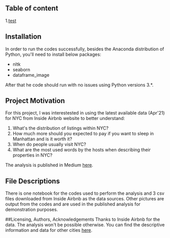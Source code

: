 ## Table of content

1.[test](unafoca/udacity_ds_project1#something)

## Installation
In order to run the codes successfully, besides the Anaconda distribution of Python, you'll need to install below packages:<br/>

* nltk
* seaborn
* dataframe_image <br/>

After that he code should run with no issues using Python versions 3.*.

## Project Motivation
For this project, I was interestested in using the latest available data (Apr'21) for NYC from Inside Airbnb website to better understand:

1. What's the distribution of listings within NYC?
2. How much more should you expected to pay if you want to sleep in Manhattan and is it worth it?
3. When do people usually visit NYC?
4. What are the most used words by the hosts when describing their properties in NYC?

The analysis is published in Medium [here](https://cq-w.medium.com/travelers-to-the-big-apple-14e3221f3f0b).
## File Descriptions
There is one notebook for the codes used to perform the analysis and 3 csv files downloaded from Inside Airbnb as the data sources. Other pictures are output from the codes and are used in the published analysis for demonstration purposes.

##Licensing, Authors, Acknowledgements
Thanks to Inside Airbnb for the data. The analysis won't be possible otherwise. You can find the descriptive information and data for other cities [here](http://insideairbnb.com/about.html).